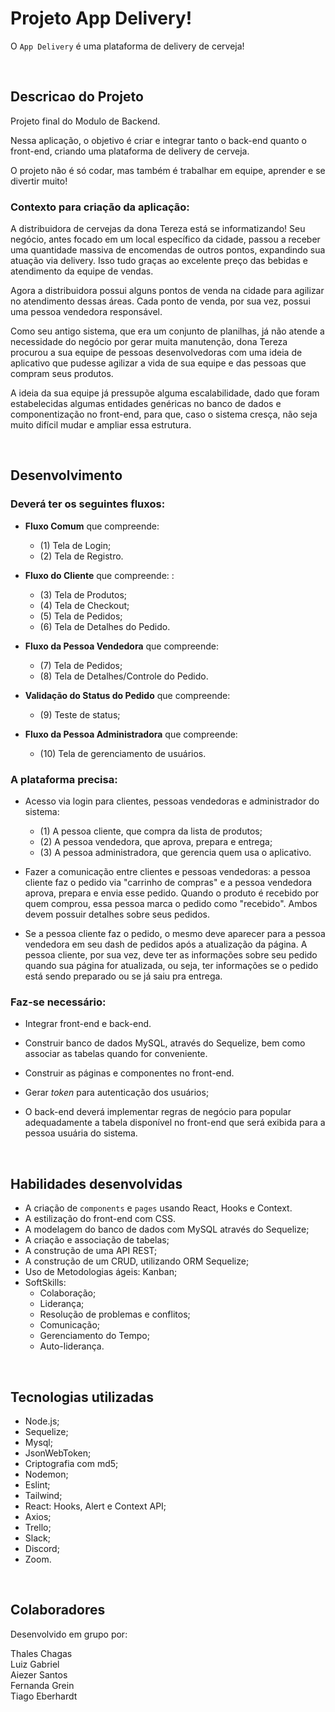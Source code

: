 # Projeto App Delivery!

O `App Delivery` é uma plataforma de delivery de cerveja! <br/>

<br/>

## Descricao do Projeto

Projeto final do Modulo de Backend.

Nessa aplicação, o objetivo é criar e integrar tanto o back-end quanto o front-end, criando uma plataforma de delivery de cerveja. 

O projeto não é só codar, mas também é trabalhar em equipe, aprender e se divertir muito! 

### Contexto para criação da aplicação:

A distribuidora de cervejas da dona Tereza está se informatizando! 
Seu negócio, antes focado em um local específico da cidade, passou a receber uma quantidade massiva de encomendas de outros pontos, expandindo sua atuação via delivery. Isso tudo graças ao excelente preço das bebidas e atendimento da equipe de vendas.

Agora a distribuidora possui alguns pontos de venda na cidade para agilizar no atendimento dessas áreas. Cada ponto de venda, por sua vez, possui uma pessoa vendedora responsável.

Como seu antigo sistema, que era um conjunto de planilhas, já não atende a necessidade do negócio por gerar muita manutenção, dona Tereza procurou a sua equipe de pessoas desenvolvedoras com uma ideia de aplicativo que pudesse agilizar a vida de sua equipe e das pessoas que compram seus produtos. 

A ideia da sua equipe já pressupõe alguma escalabilidade, dado que foram estabelecidas algumas entidades genéricas no banco de dados e componentização no front-end, para que, caso o sistema cresça, não seja muito difícil mudar e ampliar essa estrutura.

<br/>

## Desenvolvimento

### Deverá ter os seguintes fluxos:

- **Fluxo Comum** que compreende: 
  - (1) Tela de Login; 
  - (2) Tela de Registro.

- **Fluxo do Cliente** que compreende: : 
  - (3) Tela de Produtos; 
  - (4) Tela de Checkout; 
  - (5) Tela de Pedidos; 
  - (6) Tela de Detalhes do Pedido.

- **Fluxo da Pessoa Vendedora** que compreende: 
  - (7) Tela de Pedidos; 
  - (8) Tela de Detalhes/Controle do Pedido.

- **Validação do Status do Pedido** que compreende: 
  - (9) Teste de status; 

- **Fluxo da Pessoa Administradora** que compreende: 
  - (10) Tela de gerenciamento de usuários.

### A plataforma precisa:

- Acesso via login para clientes, pessoas vendedoras e administrador do sistema:
  - (1) A pessoa cliente, que compra da lista de produtos;
  - (2) A pessoa vendedora, que aprova, prepara e entrega;
  - (3) A pessoa administradora, que gerencia quem usa o aplicativo.

- Fazer a comunicação entre clientes e pessoas vendedoras: a pessoa cliente faz o pedido via "carrinho de compras" e a pessoa vendedora aprova, prepara e envia esse pedido. Quando o produto é recebido por quem comprou, essa pessoa marca o pedido como "recebido". Ambos devem possuir detalhes sobre seus pedidos.

- Se a pessoa cliente faz o pedido, o mesmo deve aparecer para a pessoa vendedora em seu dash de pedidos após a atualização da página. A pessoa cliente, por sua vez, deve ter as informações sobre seu pedido quando sua página for atualizada, ou seja, ter informações se o pedido está sendo preparado ou se já saiu pra entrega.

### Faz-se necessário:

- Integrar front-end e back-end.

- Construir banco de dados MySQL, através do Sequelize, bem como associar as tabelas quando for conveniente.

- Construir as páginas e componentes no front-end.

- Gerar _token_ para autenticação dos usuários;

- O back-end deverá implementar regras de negócio para popular adequadamente a tabela disponível no front-end que será exibida para a pessoa usuária do sistema.

<br/>

## Habilidades desenvolvidas

- A criação de `components` e `pages` usando React, Hooks e Context.
- A estilização do front-end com CSS.
- A modelagem do banco de dados com MySQL através do Sequelize;
- A criação e associação de tabelas;
- A construção de uma API REST;
- A construção de um CRUD, utilizando ORM Sequelize;
- Uso de Metodologias ágeis: Kanban;
- SoftSkills:
  - Colaboração;
  - Liderança;
  - Resolução de problemas e conflitos;
  - Comunicação;
  - Gerenciamento do Tempo;
  - Auto-liderança.

<br/>

## Tecnologias utilizadas

- Node.js;
- Sequelize;
- Mysql;
- JsonWebToken;
- Criptografia com md5;
- Nodemon;
- Eslint;
- Tailwind;
- React: Hooks, Alert e Context API;
- Axios;
- Trello;
- Slack;
- Discord;
- Zoom.

<br/>

## Colaboradores

Desenvolvido em grupo por:

Thales Chagas <br/>
Luiz Gabriel <br/>
Aiezer Santos <br/>
Fernanda Grein <br/>
Tiago Eberhardt <br/>


<br/>

